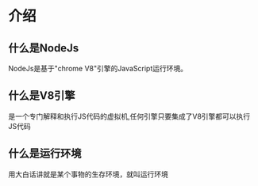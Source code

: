 # 介绍

## 什么是NodeJs

NodeJs是基于"chrome V8"引擎的JavaScript运行环境。

## 什么是V8引擎

是一个专门解释和执行JS代码的虚拟机,任何引擎只要集成了V8引擎都可以执行JS代码

## 什么是运行环境

用大白话讲就是某个事物的生存环境，就叫运行环境
